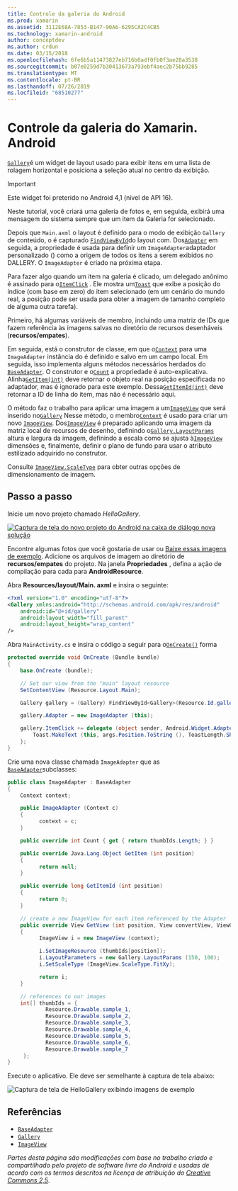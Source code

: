 ```yaml
---
title: Controle da galeria do Android
ms.prod: xamarin
ms.assetid: 3112E68A-7853-B147-90A6-6295CA2C4CB5
ms.technology: xamarin-android
author: conceptdev
ms.author: crdun
ms.date: 03/15/2018
ms.openlocfilehash: 6fe6b5a11473827eb716b0adf0fb0f3ae28a3538
ms.sourcegitcommit: b07e0259d7b30413673a793ebf4aec2b75bb9285
ms.translationtype: MT
ms.contentlocale: pt-BR
ms.lasthandoff: 07/26/2019
ms.locfileid: "68510277"
---
```

# <a name="xamarinandroid-gallery-control"></a>Controle da galeria do Xamarin. Android

[`Gallery`](xref:Android.Widget.Gallery)é um widget de layout usado para exibir itens em uma lista de rolagem horizontal e posiciona a seleção atual no centro da exibição.

> [!IMPORTANT]
> Este widget foi preterido no Android 4,1 (nível de API 16). 

Neste tutorial, você criará uma galeria de fotos e, em seguida, exibirá uma mensagem do sistema sempre que um item da Galeria for selecionado.

Depois que `Main.axml` o layout é definido para o modo de exibição `Gallery` de conteúdo, o é capturado [`FindViewById`](xref:Android.App.Activity.FindViewById*)do layout com.
Dos[`Adapter`](xref:Android.Widget.AdapterView.RawAdapter)
em seguida, a propriedade é usada para definir um `ImageAdapter`adaptador personalizado () como a origem de todos os itens a serem exibidos no DALLERY. O `ImageAdapter` é criado na próxima etapa.

Para fazer algo quando um item na galeria é clicado, um delegado anônimo é assinado para o[`ItemClick`](xref:Android.Widget.AdapterView.ItemClick)
. Ele mostra um[`Toast`](xref:Android.Widget.Toast)
que exibe a posição do índice (com base em zero) do item selecionado (em um cenário do mundo real, a posição pode ser usada para obter a imagem de tamanho completo de alguma outra tarefa).

Primeiro, há algumas variáveis de membro, incluindo uma matriz de IDs que fazem referência às imagens salvas no diretório de recursos desenháveis (**recursos/empates**).

Em seguida, está o construtor de classe, em que o[`Context`](xref:Android.Content.Context)
para uma `ImageAdapter` instância do é definido e salvo em um campo local.
Em seguida, isso implementa alguns métodos necessários herdados do [`BaseAdapter`](xref:Android.Widget.BaseAdapter).
O construtor e o[`Count`](xref:Android.Widget.BaseAdapter.Count)
a propriedade é auto-explicativa. Alinha[`GetItem(int)`](xref:Android.Widget.BaseAdapter.GetItem*)
deve retornar o objeto real na posição especificada no adaptador, mas é ignorado para este exemplo. Dessa[`GetItemId(int)`](xref:Android.Widget.BaseAdapter.GetItemId*)
deve retornar a ID de linha do item, mas não é necessário aqui.

O método faz o trabalho para aplicar uma imagem a um[`ImageView`](xref:Android.Widget.ImageView)
que será inserido no[`Gallery`](xref:Android.Widget.Gallery)
Nesse método, o membro[`Context`](xref:Android.Content.Context)
é usado para criar um novo [`ImageView`](xref:Android.Widget.ImageView).
Dos[`ImageView`](xref:Android.Widget.ImageView)
é preparado aplicando uma imagem da matriz local de recursos de desenho, definindo o[`Gallery.LayoutParams`](xref:Android.Widget.Gallery.LayoutParams)
altura e largura da imagem, definindo a escala como se ajusta à[`ImageView`](xref:Android.Widget.ImageView)
dimensões e, finalmente, definir o plano de fundo para usar o atributo estilizado adquirido no construtor.

Consulte [`ImageView.ScaleType`](xref:Android.Widget.ImageView.ScaleType) para obter outras opções de dimensionamento de imagem.

## <a name="walkthrough"></a>Passo a passo

Inicie um novo projeto chamado *HelloGallery*.

[![Captura de tela do novo projeto do Android na caixa de diálogo nova solução](gallery-images/hellogallery1-sml.png)](gallery-images/hellogallery1.png#lightbox)

Encontre algumas fotos que você gostaria de usar ou [Baixe essas imagens de exemplo](https://developer.android.com/shareables/sample_images.zip).
Adicione os arquivos de imagem ao diretório de **recursos/empates** do projeto. Na janela **Propriedades** , defina a ação de compilação para cada para **AndroidResource**.

Abra **Resources/layout/Main. axml** e insira o seguinte:

```xml
<?xml version="1.0" encoding="utf-8"?>
<Gallery xmlns:android="http://schemas.android.com/apk/res/android"
    android:id="@+id/gallery"
    android:layout_width="fill_parent"
    android:layout_height="wrap_content"
/>
```

Abra `MainActivity.cs` e insira o código a seguir para o[`OnCreate()`](xref:Android.App.Activity.OnCreate*)
forma

```csharp
protected override void OnCreate (Bundle bundle)
{
    base.OnCreate (bundle);

    // Set our view from the "main" layout resource
    SetContentView (Resource.Layout.Main);

    Gallery gallery = (Gallery) FindViewById<Gallery>(Resource.Id.gallery);

    gallery.Adapter = new ImageAdapter (this);

    gallery.ItemClick += delegate (object sender, Android.Widget.AdapterView.ItemClickEventArgs args) {
        Toast.MakeText (this, args.Position.ToString (), ToastLength.Short).Show ();
    };
}
```

Crie uma nova classe chamada `ImageAdapter` que as [`BaseAdapter`](xref:Android.Widget.BaseAdapter)subclasses:

```csharp
public class ImageAdapter : BaseAdapter
{
    Context context;

    public ImageAdapter (Context c)
    {
          context = c;
    }

    public override int Count { get { return thumbIds.Length; } }

    public override Java.Lang.Object GetItem (int position)
    {
          return null;
    }

    public override long GetItemId (int position)
    {
          return 0;
    }

    // create a new ImageView for each item referenced by the Adapter
    public override View GetView (int position, View convertView, ViewGroup parent)
    {
          ImageView i = new ImageView (context);

          i.SetImageResource (thumbIds[position]);
          i.LayoutParameters = new Gallery.LayoutParams (150, 100);
          i.SetScaleType (ImageView.ScaleType.FitXy);

          return i;
    }

    // references to our images
    int[] thumbIds = {
            Resource.Drawable.sample_1,
            Resource.Drawable.sample_2,
            Resource.Drawable.sample_3,
            Resource.Drawable.sample_4,
            Resource.Drawable.sample_5,
            Resource.Drawable.sample_6,
            Resource.Drawable.sample_7
     };
}

```

Execute o aplicativo. Ele deve ser semelhante à captura de tela abaixo:

![Captura de tela de HelloGallery exibindo imagens de exemplo](gallery-images/hellogallery3.png)

## <a name="references"></a>Referências

- [`BaseAdapter`](xref:Android.Widget.BaseAdapter)
- [`Gallery`](xref:Android.Widget.Gallery)
- [`ImageView`](xref:Android.Widget.ImageView)

*Partes desta página são modificações com base no trabalho criado e compartilhado pelo projeto de software livre do Android e usadas de acordo com os termos descritos na licença de atribuição do*
[*Creative Commons 2,5*](http://creativecommons.org/licenses/by/2.5/).
